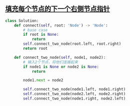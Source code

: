 ## [填充每个节点的下一个右侧节点指针](https://leetcode.cn/problems/populating-next-right-pointers-in-each-node/)


```python
class Solution:
    def connect(self, root: 'Node') -> 'Node':
        # base case
        if root is None:
            return
        self.connect_two_node(root.left, root.right)
        return root

    def connect_two_node(self, node1, node2):
        # 输入2个节点，将他们连接起来
        if node1 is None or node2 is None:
            return

        node1.next = node2

        self.connect_two_node(node1.left, node1.right)
        self.connect_two_node(node2.left, node2.right)
        self.connect_two_node(node1.right, node2.left)

```
